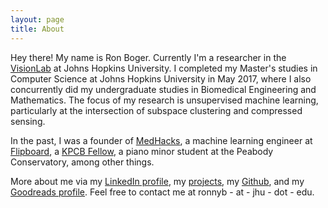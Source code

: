 ```yaml
---
layout: page
title: About
---
```


<!-- <p class="message">
  Hey there! This page is included as an example. Feel free to customize it for your own use upon downloading. Carry on!
</p> -->

Hey there! My name is Ron Boger. Currently I'm a researcher in the [VisionLab](http://vision.jhu.edu) at Johns Hopkins University. I completed my Master's studies in Computer Science at Johns Hopkins University in May 2017, where I also concurrently did my undergraduate studies in Biomedical Engineering and Mathematics. The focus of my research is unsupervised machine learning, particularly at the intersection of subspace clustering and compressed sensing.

<!-- My research interests include non-convex optimization, sparsity, compressed sensing, deep learning, subspace clustering -->

In the past, I was a founder of [MedHacks](http://medhacks.org), a machine learning engineer at [Flipboard](http://about.flipboard.com), a [KPCB Fellow](http://kpcbfellows.com), a piano minor student at the Peabody Conservatory, among other things. 

More about me via my [LinkedIn profile](http://www.linkedin.com/in/ronboger), my [projects](/projects), my [Github](https://github.com/ronnyb29/), and my [Goodreads profile](https://www.goodreads.com/user/show/69825193-ron-boger). Feel free to contact me at ronnyb - at - jhu - dot - edu.
